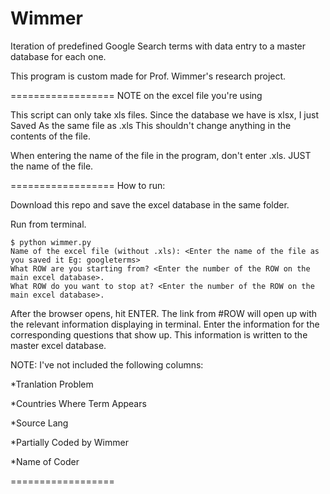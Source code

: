 Wimmer
======
Iteration of predefined Google Search terms with data entry to a master database for each one. 

This program  is custom made for Prof. Wimmer's research project.

==================
NOTE on the excel file you're using

This script can only take xls files. Since the database we have is xlsx, I just Saved As the same file as .xls 
This shouldn't change anything in the contents of the file.

When entering the name of the file in the program, don't enter .xls. JUST the name of the file.

==================
How to run: 

Download this repo and save the excel database in the same folder. 

Run from terminal. 

 	$ python wimmer.py
 	Name of the excel file (without .xls): <Enter the name of the file as you saved it Eg: googleterms>
 	What ROW are you starting from? <Enter the number of the ROW on the main excel database>.
	What ROW do you want to stop at? <Enter the number of the ROW on the main excel database>.

After the browser opens, hit ENTER.
The link from #ROW will open up with the relevant information displaying in terminal.
Enter the information for the corresponding questions that show up. 
This information is written to the master excel database. 

NOTE: I've not included the following columns:

*Tranlation Problem

*Countries Where Term Appears 

*Source Lang

*Partially Coded by Wimmer

*Name of Coder

==================




